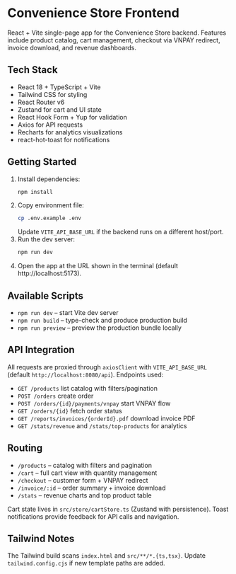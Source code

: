 ﻿# Convenience Store Frontend

React + Vite single-page app for the Convenience Store backend. Features include product catalog, cart management, checkout via VNPAY redirect, invoice download, and revenue dashboards.

## Tech Stack
- React 18 + TypeScript + Vite
- Tailwind CSS for styling
- React Router v6
- Zustand for cart and UI state
- React Hook Form + Yup for validation
- Axios for API requests
- Recharts for analytics visualizations
- react-hot-toast for notifications

## Getting Started
1. Install dependencies:
   ```bash
   npm install
   ```
2. Copy environment file:
   ```bash
   cp .env.example .env
   ```
   Update `VITE_API_BASE_URL` if the backend runs on a different host/port.
3. Run the dev server:
   ```bash
   npm run dev
   ```
4. Open the app at the URL shown in the terminal (default http://localhost:5173).

## Available Scripts
- `npm run dev` – start Vite dev server
- `npm run build` – type-check and produce production build
- `npm run preview` – preview the production bundle locally

## API Integration
All requests are proxied through `axiosClient` with `VITE_API_BASE_URL` (default `http://localhost:8080/api`). Endpoints used:
- `GET /products` list catalog with filters/pagination
- `POST /orders` create order
- `POST /orders/{id}/payments/vnpay` start VNPAY flow
- `GET /orders/{id}` fetch order status
- `GET /reports/invoices/{orderId}.pdf` download invoice PDF
- `GET /stats/revenue` and `/stats/top-products` for analytics

## Routing
- `/products` – catalog with filters and pagination
- `/cart` – full cart view with quantity management
- `/checkout` – customer form + VNPAY redirect
- `/invoice/:id` – order summary + invoice download
- `/stats` – revenue charts and top product table

Cart state lives in `src/store/cartStore.ts` (Zustand with persistence). Toast notifications provide feedback for API calls and navigation.

## Tailwind Notes
The Tailwind build scans `index.html` and `src/**/*.{ts,tsx}`. Update `tailwind.config.cjs` if new template paths are added.
